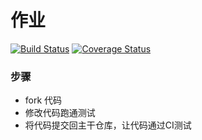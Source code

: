 # 作业
[![Build Status](https://travis-ci.org/Elliott-Hu/homework1.svg?branch=master)](https://travis-ci.org/Elliott-Hu/homework1)
[![Coverage Status](https://coveralls.io/repos/github/Elliott-Hu/homework1/badge.svg?branch=master)](https://coveralls.io/github/Elliott-Hu/homework1?branch=master)
### 步骤

* fork 代码
* 修改代码跑通测试
* 将代码提交回主干仓库，让代码通过CI测试